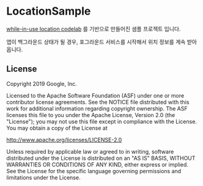 LocationSample
===============================

[while-in-use location codelab](https://developers.google.com/codelabs/while-in-use-location) 를 기반으로 만들어진 샘플 프로젝트 입니다.

앱이 백그라운드 상태가 될 경우, 포그라운드 서비스를 시작해서 위치 정보를 계속 받아옵니다.

License
-------

Copyright 2019 Google, Inc.

Licensed to the Apache Software Foundation (ASF) under one or more contributor
license agreements.  See the NOTICE file distributed with this work for
additional information regarding copyright ownership.  The ASF licenses this
file to you under the Apache License, Version 2.0 (the "License"); you may not
use this file except in compliance with the License.  You may obtain a copy of
the License at

  http://www.apache.org/licenses/LICENSE-2.0

Unless required by applicable law or agreed to in writing, software
distributed under the License is distributed on an "AS IS" BASIS, WITHOUT
WARRANTIES OR CONDITIONS OF ANY KIND, either express or implied.  See the
License for the specific language governing permissions and limitations under
the License.
